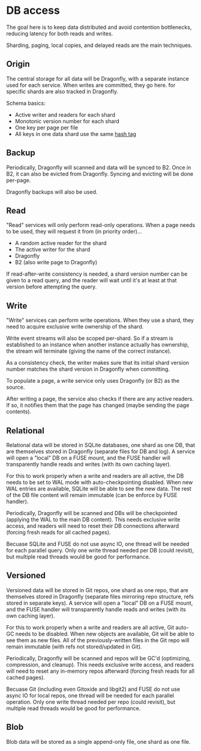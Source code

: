 # DB access

The goal here is to keep data distributed and avoid contention bottlenecks, reducing latency for both reads and writes.

Sharding, paging, local copies, and delayed reads are the main techniques.

## Origin

The central storage for all data will be Dragonfly, with a separate instance used for each service. When writes are committed, they go here. for specific shards are also tracked in Dragonfly.

Schema basics:

- Active writer and readers for each shard
- Monotonic version number for each shard
- One key per page per file
- All keys in one data shard use the same [hash tag](https://redis.io/docs/reference/cluster-spec/#hash-tags)

## Backup

Periodically, Dragonfly will scanned and data will be synced to B2. Once in B2, it can also be evicted from Dragonfly. Syncing and evicting will be done per-page.

Dragonfly backups will also be used.

## Read

"Read" services will only perform read-only operations. When a page needs to be used, they will request it from (in priority order)...

- A random active reader for the shard
- The active writer for the shard
- Dragonfly
- B2 (also write page to Dragonfly)

If read-after-write consistency is needed, a shard version number can be given to a read query, and the reader will wait until it's at least at that version before attempting the query.

## Write

"Write" services can perform write operations. When they use a shard, they need to acquire exclusive write ownership of the shard.

Write event streams will also be scoped per-shard. So if a stream is established to an instance when another instance actually has ownership, the stream will terminate (giving the name of the correct instance).

As a consistency check, the writer makes sure that its initial shard version number matches the shard version in Dragonfly when committing.

To populate a page, a write service only uses Dragonfly (or B2) as the source.

After writing a page, the service also checks if there are any active readers. If so, it notifies them that the page has changed (maybe sending the page contents).

## Relational

Relational data will be stored in SQLite databases, one shard as one DB, that are themselves stored in Dragonfly (separate files for DB and log). A service will open a "local" DB on a FUSE mount, and the FUSE handler will transparently handle reads and writes (with its own caching layer).

For this to work properly when a write and readers are all active, the DB needs to be set to WAL mode with auto-checkpointing disabled. When new WAL entries are available, SQLite will be able to see the new data. The rest of the DB file content will remain immutable (can be enforce by FUSE handler).

Periodically, Dragonfly will be scanned and DBs will be checkpointed (applying the WAL to the main DB content). This needs exclusive write access, and readers will need to reset their DB connections afterward (forcing fresh reads for all cached pages).

Becuase SQLite and FUSE do not use async IO, one thread will be needed for each parallel query. Only one write thread needed per DB (could revisit), but multiple read threads would be good for performance.

## Versioned

Versioned data will be stored in Git repos, one shard as one repo, that are themselves stored in Dragonfly (separate files mirroring repo structure, refs stored in separate keys). A service will open a "local" DB on a FUSE mount, and the FUSE handler will transparently handle reads and writes (with its own caching layer).

For this to work properly when a write and readers are all active, Git auto-GC needs to be disabled. When new objects are available, Git will be able to see them as new files. All of the previously-written files in the Git repo will remain immutable (with refs not stored/updated in Git).

Periodically, Dragonfly will be scanned and repos will be GC'd (optimizing, compression, and cleanup). This needs exclusive write access, and readers will need to reset any in-memory repos afterward (forcing fresh reads for all cached pages).

Becuase Git (including even Gitoxide and libgit2) and FUSE do not use async IO for local repos, one thread will be needed for each parallel operation. Only one write thread needed per repo (could revisit), but multiple read threads would be good for performance.

## Blob

Blob data will be stored as a single append-only file, one shard as one file.
